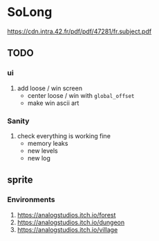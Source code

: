 # SoLong
https://cdn.intra.42.fr/pdf/pdf/47281/fr.subject.pdf

## TODO

### ui

1. add loose / win screen
    - center loose / win with `global_offset`
    - make win ascii art

### Sanity

1. check everything is working fine
	- memory leaks
	- new levels
	- new log

## sprite

### Environments

1. https://analogstudios.itch.io/forest
2. https://analogstudios.itch.io/dungeon
3. https://analogstudios.itch.io/village

